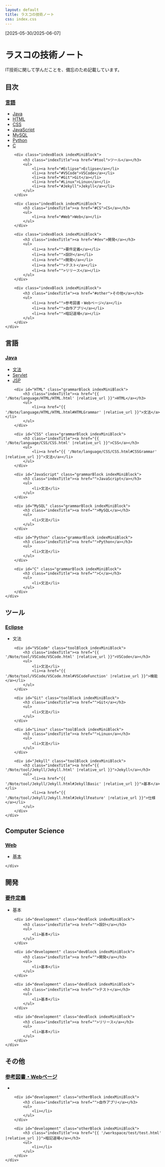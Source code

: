 ```yaml
---
layout: default
title: ラスコの技術ノート
css: index.css
---
```

<div class="block">
    <p id="period">[2025-05-30/2025-06-07]</p>
    <h1 id="title">ラスコの技術ノート</h1>
    <p id="explainSite">IT技術に関して学んだことを、備忘のため記載しています。</p>
</div>

<div id="separateLine"></div>

<div id="tableOfContent">
    <h2 class="tableTitle">目次</h2>
    <div class="tableIndex">
        <div class="indexBlock indexMiniBlock">
            <h3 class="indexTitle"><a href="#language">言語</a></h3>
            <ul>
                <li><a href="#Java">Java</a></li>
                <li><a href="#HTML">HTML</a></li>
                <li><a href="#CSS">CSS</a></li>
                <li><a href="#JavaScript">JavaScript</a></li>
                <li><a href="#MySQL">MySQL</a></li>
                <li><a href="#Python">Python</a></li>
                <li><a href="#C">C</a></li>
            </ul>
        </div>

        <div class="indexBlock indexMiniBlock">
            <h3 class="indexTitle"><a href="#tool">ツール</a></h3>
            <ul>
                <li><a href="#Eclipse">Eclipse</a></li>
                <li><a href="#VSCode">VSCode</a></li>
                <li><a href="#Git">Git</a></li>
                <li><a href="#Linux">Linux</a></li>
                <li><a href="#Jekyll">Jekyll</a></li>
            </ul>
        </div>

        <div class="indexBlock indexMiniBlock">
            <h3 class="indexTitle"><a href="#CS">CS</a></h3>
            <ul>
                <li><a href="#Web">Web</a></li>
            </ul>
        </div>

        <div class="indexBlock indexMiniBlock">
            <h3 class="indexTitle"><a href="#dev">開発</a></h3>
            <ul>
                <li><a href="">要件定義</a></li>
                <li><a href="">設計</a></li>
                <li><a href="">開発</a></li>
                <li><a href="">テスト</a></li>
                <li><a href="">リリース</a></li>
            </ul>
        </div>

        <div class="indexBlock indexMiniBlock">
            <h3 class="indexTitle"><a href="#other">その他</a></h3>
            <ul>
                <li><a href="">参考図書・Webページ</a></li>
                <li><a href="">自作アプリ</a></li>
                <li><a href="">暗記道場</a></li>
            </ul>
        </div>
    </div>
</div>

<div id="separateLine"></div>

<div class="block" id="language">
    <h2 class="tableTitle">言語</h2>
    <div class="tableIndex">
        <div id="Java" class="grammarBlock indexMiniBlock">
            <h3 class="indexTitle"><a href="{{ '/Note/language/Java/Java.html' |relative_url }}">Java</a></h3>
            <ul>
                <li><a href="{{ '/Note/language/Java/Java.html#JavaGrammar' |relative_url }}">文法</a></li>
                <li><a href="{{ '/Note/language/Java/Java.html#Servlet' |relative_url }}">Servlet</a></li>
                <li><a href="{{ '/Note/language/Java/Java.html#JSP' |relative_url }}">JSP</a></li>
            </ul>
        </div>   

        <div id="HTML" class="grammarBlock indexMiniBlock">
            <h3 class="indexTitle"><a href="{{ '/Note/language/HTML/HTML.html' |relative_url }}">HTML</a></h3>
            <ul>
                <li><a href="{{ '/Note/language/HTML/HTML.html#HTMLGrammar' |relative_url }}">文法</a></li>
            </ul>
        </div>

        <div id="CSS" class="grammarBlock indexMiniBlock">
            <h3 class="indexTitle"><a href="{{ '/Note/language/CSS/CSS.html' |relative_url }}">CSS</a></h3>
            <ul>
                <li><a href="{{ '/Note/language/CSS/CSS.html#CSSGrammar' |relative_url }}">文法</a></li>
            </ul>
        </div>

        <div id="JavaScript" class="grammarBlock indexMiniBlock">
            <h3 class="indexTitle"><a href="">JavaScript</a></h3>
            <ul>
                <li>文法</li>
            </ul>
        </div>
        
        <div id="MySQL" class="grammarBlock indexMiniBlock">
            <h3 class="indexTitle"><a href="">MySQL</a></h3>
            <ul>
                <li>文法</li>
            </ul>
        </div>

        <div id="Python" class="grammarBlock indexMiniBlock">
            <h3 class="indexTitle"><a href="">Python</a></h3>
            <ul>
                <li>文法</li>
            </ul>
        </div>

        <div id="C" class="grammarBlock indexMiniBlock">
            <h3 class="indexTitle"><a href="">C</a></h3>
            <ul>
                <li>文法</li>
            </ul>
        </div>
    </div>
</div>
    
<div class="block" id="tool">
    <h2 class="tableTitle">ツール</h2>
    <div class="tableIndex">
        <div id="Eclipse" class="toolBlock indexMiniBlock">
            <h3 class="indexTitle"><a href="">Eclipse</a></h3>
            <ul>
                <li>文法</li>
            </ul>
        </div>

        <div id="VSCode" class="toolBlock indexMiniBlock">
            <h3 class="indexTitle"><a href="{{ '/Note/tool/VSCode/VSCode.html' |relative_url }}">VSCode</a></h3>
            <ul>
                <li>文法</li>
                <li><a href="{{ '/Note/tool/VSCode/VSCode.html#VSCodeFunction' |relative_url }}">機能</a></li>
            </ul>
        </div>

        <div id="Git" class="toolBlock indexMiniBlock">
            <h3 class="indexTitle"><a href="">Git</a></h3>
            <ul>
                <li>文法</li>
            </ul>
        </div>

        <div id="Linux" class="toolBlock indexMiniBlock">
            <h3 class="indexTitle"><a href="">Linux</a></h3>
            <ul>
                <li>文法</li>
            </ul>
        </div>

        <div id="Jekyll" class="toolBlock indexMiniBlock">
            <h3 class="indexTitle"><a href="{{ '/Note/tool/Jekyll/Jekyll.html' |relative_url }}">Jekyll</a></h3>
            <ul>
                <li><a href="{{ '/Note/tool/Jekyll/Jekyll.html#JekyllBasic' |relative_url }}">基本</a></li>
                <li><a href="{{ '/Note/tool/Jekyll/Jekyll.html#JekyllFeature' |relative_url }}">仕様</a></li>
            </ul>
        </div>
    </div>
</div>

<div class="block" id="CS">
    <h2 class="tableTitle">Computer Science</h2>
    <div class="tableIndex">
        <div id="Web" class="csBlock indexMiniBlock">
            <h3 class="indexTitle"><a href="{{ '/Note/CS/Web/Web.html' |relative_url }}">Web</a></h3>
            <ul>
                <li><a href="{{ '/Note/CS/Web/Web.html#WebBasic' |relative_url }}">基本</a></li>
            </ul>
        </div>

    </div>
</div>

<div class="block" id="dev">
    <h2 class="tableTitle">開発</h2>
    <div class="tableIndex">
        <div id="development" class="devBlock indexMiniBlock">
            <h3 class="indexTitle"><a href="">要件定義</a></h3>
            <ul>
                <li>基本</li>
            </ul>
        </div>

        <div id="development" class="devBlock indexMiniBlock">
            <h3 class="indexTitle"><a href="">設計</a></h3>
            <ul>
                <li>基本</li>
            </ul>
        </div>

        <div id="development" class="devBlock indexMiniBlock">
            <h3 class="indexTitle"><a href="">開発</a></h3>
            <ul>
                <li>基本</li>
            </ul>
        </div>

        <div id="development" class="devBlock indexMiniBlock">
            <h3 class="indexTitle"><a href="">テスト</a></h3>
            <ul>
                <li>基本</li>
            </ul>
        </div>

        <div id="development" class="devBlock indexMiniBlock">
            <h3 class="indexTitle"><a href="">リリース</a></h3>
            <ul>
                <li>基本</li>
            </ul>
        </div>
    </div>
</div>

<div class="block" id="other">
    <h2 class="tableTitle">その他</h2>
    <div class="tableIndex">
        <div id="development" class="otherBlock indexMiniBlock">
            <h3 class="indexTitle"><a href="">参考図書・Webページ</a></h3>
            <ul>
                <li></li>
            </ul>
        </div>

        <div id="development" class="otherBlock indexMiniBlock">
            <h3 class="indexTitle"><a href="">自作アプリ</a></h3>
            <ul>
                <li></li>
            </ul>
        </div>

        <div id="development" class="otherBlock indexMiniBlock">
            <h3 class="indexTitle"><a href="{{ '/workspace/test/test.html' |relative_url }}">暗記道場</a></h3>
            <ul>
                <li></li>
            </ul>
        </div>
    </div>
</div>
<div id="separateLine"></div>

<script src="{{ '/assets/js/index.js' |relative_url }}"></script>